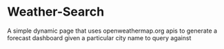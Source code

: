 # Weather-Search
A simple dynamic page that uses openweathermap.org apis to generate a forecast dashboard given a particular city name to query against
